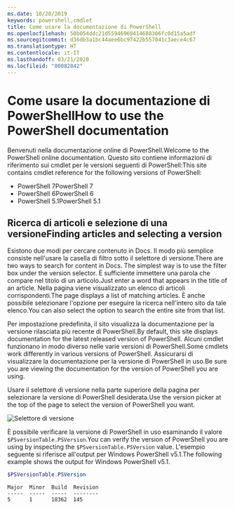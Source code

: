 ```yaml
---
ms.date: 10/20/2019
keywords: powershell,cmdlet
title: Come usare la documentazione di PowerShell
ms.openlocfilehash: 50b054ddc21d55946969414688306fc0d15a5adf
ms.sourcegitcommit: d36db3a1bc44aee6bc97422b557041c3aece4c67
ms.translationtype: HT
ms.contentlocale: it-IT
ms.lasthandoff: 03/21/2020
ms.locfileid: "80082842"
---
```

# <a name="how-to-use-the-powershell-documentation"></a><span data-ttu-id="38729-103">Come usare la documentazione di PowerShell</span><span class="sxs-lookup"><span data-stu-id="38729-103">How to use the PowerShell documentation</span></span>

<span data-ttu-id="38729-104">Benvenuti nella documentazione online di PowerShell.</span><span class="sxs-lookup"><span data-stu-id="38729-104">Welcome to the PowerShell online documentation.</span></span> <span data-ttu-id="38729-105">Questo sito contiene informazioni di riferimento sui cmdlet per le versioni seguenti di PowerShell:</span><span class="sxs-lookup"><span data-stu-id="38729-105">This site contains cmdlet reference for the following versions of PowerShell:</span></span>

- <span data-ttu-id="38729-106">PowerShell 7</span><span class="sxs-lookup"><span data-stu-id="38729-106">PowerShell 7</span></span>
- <span data-ttu-id="38729-107">PowerShell 6</span><span class="sxs-lookup"><span data-stu-id="38729-107">PowerShell 6</span></span>
- <span data-ttu-id="38729-108">PowerShell 5.1</span><span class="sxs-lookup"><span data-stu-id="38729-108">PowerShell 5.1</span></span>

## <a name="finding-articles-and-selecting-a-version"></a><span data-ttu-id="38729-109">Ricerca di articoli e selezione di una versione</span><span class="sxs-lookup"><span data-stu-id="38729-109">Finding articles and selecting a version</span></span>

<span data-ttu-id="38729-110">Esistono due modi per cercare contenuto in Docs. Il modo più semplice consiste nell'usare la casella di filtro sotto il selettore di versione.</span><span class="sxs-lookup"><span data-stu-id="38729-110">There are two ways to search for content in Docs. The simplest way is to use the filter box under the version selector.</span></span> <span data-ttu-id="38729-111">È sufficiente immettere una parola che compare nel titolo di un articolo.</span><span class="sxs-lookup"><span data-stu-id="38729-111">Just enter a word that appears in the title of an article.</span></span> <span data-ttu-id="38729-112">Nella pagina viene visualizzato un elenco di articoli corrispondenti.</span><span class="sxs-lookup"><span data-stu-id="38729-112">The page displays a list of matching articles.</span></span> <span data-ttu-id="38729-113">È anche possibile selezionare l'opzione per eseguire la ricerca nell'intero sito da tale elenco.</span><span class="sxs-lookup"><span data-stu-id="38729-113">You can also select the option to search the entire site from that list.</span></span>

<span data-ttu-id="38729-114">Per impostazione predefinita, il sito visualizza la documentazione per la versione rilasciata più recente di PowerShell.</span><span class="sxs-lookup"><span data-stu-id="38729-114">By default, this site displays documentation for the latest released version of PowerShell.</span></span> <span data-ttu-id="38729-115">Alcuni cmdlet funzionano in modo diverso nelle varie versioni di PowerShell.</span><span class="sxs-lookup"><span data-stu-id="38729-115">Some cmdlets work differently in various versions of PowerShell.</span></span> <span data-ttu-id="38729-116">Assicurarsi di visualizzare la documentazione per la versione di PowerShell in uso.</span><span class="sxs-lookup"><span data-stu-id="38729-116">Be sure you are viewing the documentation for the version of PowerShell you are using.</span></span>

<span data-ttu-id="38729-117">Usare il selettore di versione nella parte superiore della pagina per selezionare la versione di PowerShell desiderata.</span><span class="sxs-lookup"><span data-stu-id="38729-117">Use the version picker at the top of the page to select the version of PowerShell you want.</span></span>

![Selettore di versione](media/how-to-use-docs/version-search.gif)

<span data-ttu-id="38729-119">È possibile verificare la versione di PowerShell in uso esaminando il valore `$PSversionTable.PSVersion`.</span><span class="sxs-lookup"><span data-stu-id="38729-119">You can verify the version of PowerShell you are using by inspecting the `$PSversionTable.PSVersion` value.</span></span> <span data-ttu-id="38729-120">L'esempio seguente si riferisce all'output per Windows PowerShell v5.1.</span><span class="sxs-lookup"><span data-stu-id="38729-120">The following example shows the output for Windows PowerShell v5.1.</span></span>

```powershell
$PSVersionTable.PSVersion
```

```Output
Major  Minor  Build  Revision
-----  -----  -----  --------
5      1      18362  145
```
